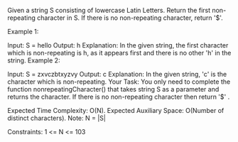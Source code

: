 Given a string S consisting of lowercase Latin Letters. Return the first non-repeating character in S. If there is no non-repeating character, return '$'.

Example 1:

Input:
S = hello
Output: h
Explanation: In the given string, the
first character which is non-repeating
is h, as it appears first and there is
no other 'h' in the string.
Example 2:

Input:
S = zxvczbtxyzvy
Output: c
Explanation: In the given string, 'c' is
the character which is non-repeating. 
Your Task:
You only need to complete the function nonrepeatingCharacter() that takes string S as a parameter and returns the character. If there is no non-repeating character then return '$' .

Expected Time Complexity: O(N).
Expected Auxiliary Space: O(Number of distinct characters).
Note: N = |S|

Constraints:
1 <= N <= 103

